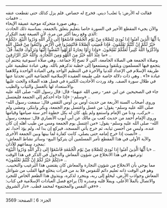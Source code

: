 ------------------------------------------------------------------------

فقالت له الأرض: يا ثعلب! ديني. فخرج له حصاص. فلم يزل كذلك حتى تقطعت عنقه
فمات» ..  
وهي صورة متحركة موحية عميقة الإيحاء..  
والآن يجيء المقطع الأخير في السورة خاصا بتعليم يتعلق بالجمعة، بمناسبة
ذلك الحادث الذي وقع ربما أكثر من مرة، لأن الصيغة تفيد التكرار:  
«يا أَيُّهَا الَّذِينَ آمَنُوا إِذا نُودِيَ لِلصَّلاةِ مِنْ يَوْمِ الْجُمُعَةِ فَاسْعَوْا إِلى ذِكْرِ اللَّهِ
وَذَرُوا الْبَيْعَ. ذلِكُمْ خَيْرٌ لَكُمْ إِنْ كُنْتُمْ تَعْلَمُونَ. فَإِذا قُضِيَتِ الصَّلاةُ فَانْتَشِرُوا فِي
الْأَرْضِ وَابْتَغُوا مِنْ فَضْلِ اللَّهِ وَاذْكُرُوا اللَّهَ كَثِيراً لَعَلَّكُمْ تُفْلِحُونَ. «وَإِذا رَأَوْا
تِجارَةً أَوْ لَهْواً انْفَضُّوا إِلَيْها وَتَرَكُوكَ قائِماً. قُلْ: ما عِنْدَ اللَّهِ خَيْرٌ مِنَ اللَّهْوِ
وَمِنَ التِّجارَةِ. وَاللَّهُ خَيْرُ الرَّازِقِينَ» ..  
وصلاة الجمعة هي الصلاة الجامعة، التي لا تصح إلا جماعة.. وهي صلاة أسبوعية
يتحتم أن يتجمع فيها المسلمون ويلتقوا ويستمعوا إلى خطبة تذكرهم بالله. وهي
عبادة تنظيمية على طريقة الإسلام في الإعداد للدنيا والآخرة في التنظيم
الواحد وفي العبادة الواحدة وكلاهما عبادة «1» . وهي ذات دلالة خاصة على
طبيعة العقيدة الإسلامية الجماعية التي تحدثنا عنها في ظلال سورة الصف. وقد
وردت الأحاديث الكثيرة في فضل هذه الصلاة والحث عليها والاستعداد لها
بالغسل والثياب والطيب.  
جاء في الصحيحين عن ابن عمر- رضي الله عنهما- قال: قال رسول الله- صلى الله
عليه وسلم-: «إذا جاء أحدكم إلى الجمعة فليغتسل» ..  
وروى أصحاب السنة الأربعة من حديث أوس بن أوس الثقفي قال: سمعت رسول الله-
صلى الله عليه وسلم- يقول: من غسل واغتسل يوم الجمعة، وبكر وابتكر، ومشى
ولم يركب، ودنا من الإمام واستمع ولم يلغ، كان له بكل خطوة أجر سنة صيامها
وقيامها» ..  
وروى الإمام أحمد من حديث كعب بن مالك عن أبي أيوب الأنصاري قال: سمعت رسول
الله- صلى الله عليه وسلم- يقول: «من اغتسل يوم الجمعة ومس من طيب أهله إن
كان عنده، ولبس من أحسن ثيابه، ثم خرج يأتي المسجد، فيركع إن بدا له، ولم
يؤذ أحدا، ثم أنصت إذا خرج إمامه حتى يصلي، كانت كفارة لما بينها وبين
الجمعة الأخرى» ..  
والآية الأولى في هذا المقطع تأمر المسلمين أن يتركوا البيع- وسائر نشاط
المعاش- بمجرد سماعهم للأذان:  
«يا أَيُّهَا الَّذِينَ آمَنُوا إِذا نُودِيَ لِلصَّلاةِ مِنْ يَوْمِ الْجُمُعَةِ فَاسْعَوْا إِلى ذِكْرِ اللَّهِ
وَذَرُوا الْبَيْعَ» ..  
وترغبهم في هذا الانخلاع من شؤون المعاش والدخول في الذكر في هذا الوقت:  
«ذلِكُمْ خَيْرٌ لَكُمْ إِنْ كُنْتُمْ تَعْلَمُونَ» ..  
مما يوحي بأن الانخلاع من شؤون التجارة والمعاش كان يقتضي هذا الترغيب
والتحبيب. وهو في الوقت ذاته تعليم دائم للنفوس فلا بد من فترات ينخلع فيها
القلب من شواغل المعاش وجواذب الأرض، ليخلو إلى ربه، ويتجرد لذكره، ويتذوق
هذا الطعم الخاص للتجرد والاتصال بالملأ الأعلى، ويملأ قلبه وصدره (1)
يراجع فصل العبادات الإسلامية في كتاب: «في النفس والمجتمع» لمحمد قطب.
«دار الشروق» .

------------------------------------------------------------------------

الجزء: 6 ¦ الصفحة: 3569
